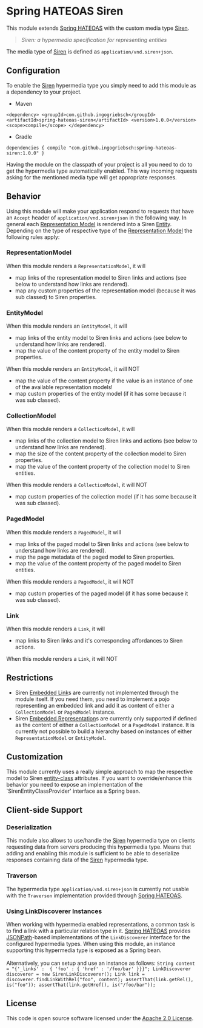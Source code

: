 # Spring HATEOAS Siren
This module extends [Spring HATEOAS][] with the custom media type [Siren][]. 
> _Siren: a hypermedia specification for representing entities_

The media type of [Siren][] is defined as `application/vnd.siren+json`.

## Configuration
To enable the [Siren][] hypermedia type you simply need to add this module as a dependency to your project.

* Maven

``
<dependency>
    <groupId>com.github.ingogriebsch</groupId>
    <artifactId>spring-hateoas-siren</artifactId>
    <version>1.0.0</version>
    <scope>compile</scope>
</dependency>
``

* Gradle

``
dependencies {
    compile "com.github.ingogriebsch:spring-hateoas-siren:1.0.0"
}
``

Having the module on the classpath of your project is all you need to do to get the hypermedia type automatically enabled. This way incoming requests asking for the mentioned media type will get appropriate responses.

## Behavior
Using this module will make your application respond to requests that have an `Accept` header of `application/vnd.siren+json` in the following way. In general each [Representation Model][Spring HATEOAS Representation Model] is rendered into a Siren [Entity][Siren Entity]. Depending on the type of respective type of the [Representation Model][Spring HATEOAS Representation Model] the following rules apply:

### RepresentationModel
When this module renders a `RepresentationModel`, it will

* map links of the representation model to Siren links and actions (see below to understand how links are rendered).
* map any custom properties of the representation model (because it was sub classed) to Siren properties.

### EntityModel
When this module renders an `EntityModel`, it will

* map links of the entity model to Siren links and actions (see below to understand how links are rendered).
* map the value of the content property of the entity model to Siren properties.

When this module renders an `EntityModel`, it will NOT

* map the value of the content property if the value is an instance of one of the available representation models!
* map custom properties of the entity model (if it has some because it was sub classed).

### CollectionModel
When this module renders a `CollectionModel`, it will

* map links of the collection model to Siren links and actions (see below to understand how links are rendered).
* map the size of the content property of the collection model to Siren properties.
* map the value of the content property of the collection model to Siren entities.

When this module renders a `CollectionModel`, it will NOT

* map custom properties of the collection model (if it has some because it was sub classed).

### PagedModel
When this module renders a `PagedModel`, it will

* map links of the paged model to Siren links and actions (see below to understand how links are rendered).
* map the page metadata of the paged model to Siren properties.
* map the value of the content property of the paged model to Siren entities.

When this module renders a `PagedModel`, it will NOT

* map custom properties of the paged model (if it has some because it was sub classed).

### Link
When this module renders a `Link`, it will

* map links to Siren links and it's corresponding affordances to Siren actions.

When this module renders a `Link`, it will NOT


## Restrictions
* Siren [Embedded Link][Siren Entity Embedded Link]s are currently not implemented through the module itself. If you need them, you need to implement a pojo representing an embedded link and add it as content of either a `CollectionModel` or `PagedModel` instance.
* Siren [Embedded Representation][Siren Entity Embedded Representation]s are currently only supported if defined as the content of either a `CollectionModel` or a `PagedModel` instance. It is currently not possible to build a hierarchy based on instances of either `RepresentationModel` or `EntityModel`.

## Customization
This module currently uses a really simple approach to map the respective model to Siren [entity-class][Siren Entity Class] attributes. If you want to override/enhance this behavior you need to expose an implementation of the `SirenEntityClassProvider' interface as a Spring bean.

## Client-side Support

### Deserialization
This module also allows to use/handle the [Siren][] hypermedia type on clients requesting data from servers producing this hypermedia type. Means that adding and enabling this module is sufficient to be able to deserialize responses containing data of the [Siren][] hypermedia type.

### Traverson
The hypermedia type `application/vnd.siren+json` is currently not usable with the `Traverson` implementation provided through [Spring HATEOAS][].

### Using LinkDiscoverer Instances
When working with hypermedia enabled representations, a common task is to find a link with a particular relation type in it. [Spring HATEOAS][] provides [JSONPath][]-based implementations of the `LinkDiscoverer` interface for the configured hypermedia types. When using this module, an instance supporting this hypermedia type is exposed as a Spring bean. 
<br/><br/>Alternatively, you can setup and use an instance as follows:
``
String content = "{'_links' :  { 'foo' : { 'href' : '/foo/bar' }}}";
LinkDiscoverer discoverer = new SirenLinkDiscoverer();
Link link = discoverer.findLinkWithRel("foo", content);
assertThat(link.getRel(), is("foo"));
assertThat(link.getHref(), is("/foo/bar"));
``

## License
This code is open source software licensed under the [Apache 2.0 License](https://www.apache.org/licenses/LICENSE-2.0.html).

[Spring HATEOAS]: https://docs.spring.io/spring-hateoas/docs/current/reference/html/
[Spring HATEOAS Representation Model]: https://docs.spring.io/spring-hateoas/docs/current/reference/html/#fundamentals.representation-models
[Siren]: https://github.com/kevinswiber/siren
[Siren Entity]: https://github.com/kevinswiber/siren/blob/master/README.md#entities
[Siren Entity Embedded Link]: https://github.com/kevinswiber/siren/blob/master/README.md#embedded-link
[Siren Entity Embedded Representation]: https://github.com/kevinswiber/siren/blob/master/README.md#embedded-representation
[Siren Entity Class]: https://github.com/kevinswiber/siren/blob/master/README.md#class
[JSONPath]: https://github.com/json-path/JsonPath
